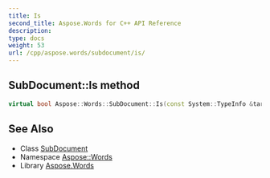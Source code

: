 ```yaml
---
title: Is
second_title: Aspose.Words for C++ API Reference
description: 
type: docs
weight: 53
url: /cpp/aspose.words/subdocument/is/
---
```

## SubDocument::Is method




```cpp
virtual bool Aspose::Words::SubDocument::Is(const System::TypeInfo &target) const override
```

## See Also

* Class [SubDocument](../)
* Namespace [Aspose::Words](../../)
* Library [Aspose.Words](../../../)
